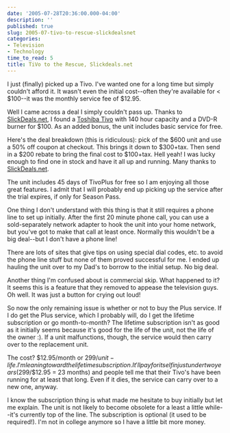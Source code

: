 ```yaml
---
date: '2005-07-28T20:36:00.000-04:00'
description: ''
published: true
slug: 2005-07-tivo-to-rescue-slickdealsnet
categories:
- Television
- Technology
time_to_read: 5
title: TiVo to the Rescue, Slickdeals.net
---
```


I just (finally) picked up a Tivo. I've wanted one for a long time but simply couldn't afford it. It wasn't even the initial cost--often they're available for &lt; $100--it was the monthly service fee of $12.95. 

Well I came across a deal I simply couldn't pass up. Thanks to [SlickDeals.net](http://www.slickdeals.net), I found a [Toshiba Tivo](http://www.tacp.toshiba.com/dvr/product.asp?model=rs-tx20) with 140 hour capacity and a DVD-R burner for $100. As an added bonus, the unit includes basic service for free. 

Here's the deal breakdown (this is ridiculous): pick of the $600 unit and use a 50% off coupon at checkout. This brings it down to $300+tax. Then send in a $200 rebate to bring the final cost to $100+tax. Hell yeah! I was lucky enough to find one in stock and have it all up and running. Many thanks to [SlickDeals.net](http://www.slickdeals.net).

The unit includes 45 days of TivoPlus for free so I am enjoying all those great features. I admit that I will probably end up picking up the service after the trial expires, if only for Season Pass.

One thing I don't understand with this thing is that it still requires a phone line to set up initially. After the first 20 minute phone call, you can use a sold-separately network adapter to hook the unit into your home network, but you've got to make that call at least once. Normally this wouldn't be a big deal--but I don't have a phone line!

There are lots of sites that give tips on using special dial codes, etc. to avoid the phone line stuff but none of them proved successful for me. I ended up hauling the unit over to my Dad's to borrow to the initial setup. No big deal.

Another thing I'm confused about is commercial skip. What happened to it? It seems this is a feature that they removed to appease the television guys. Oh well. It was just a button for crying out loud!

So now the only remaining issue is whether or not to buy the Plus service. If I do get the Plus service, which I probably will, do I get the lifetime subscription or go month-to-month? The lifetime subscription isn't as good as it initially seems because it's good for the life of the unit, not the life of the owner :). If a unit malfunctions, though, the service would then carry over to the replacement unit.

The cost? $12.95/month or $299/unit-life. I'm leaning toward the lifetime subscription. It'll pay for itself in just under two years ($299/$12.95 = 23 months) and people tell me that their Tivo's have been running for at least that long. Even if it dies, the service can carry over to a new one, anyway.

I know the subscription thing is what made me hesitate to buy initially but let me explain. The unit is not likely to become obsolete for a least a little while--it's currently top of the line. The subscription is optional (it used to be required!). I'm not in college anymore so I have a little bit more money.